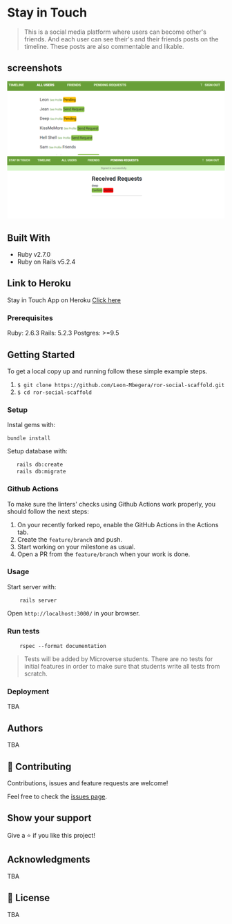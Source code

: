 # Stay in Touch

> This is a social media platform where users can become other's friends. And each user can see their's and their friends posts on the timeline. These posts are also commentable and likable.


## screenshots
<img src="app\assets\images\users.png" alt="screeshot of user">
<img src="app\assets\images\unconfirmed-requests.png" alt="screeshot of unconfirmed-request">

## Built With

- Ruby v2.7.0
- Ruby on Rails v5.2.4

## Link to Heroku

Stay in Touch App on Heroku [Click here](https://peaceful-scrubland-26804.herokuapp.com/users/sign_in)


### Prerequisites

Ruby: 2.6.3
Rails: 5.2.3
Postgres: >=9.5


## Getting Started

To get a local copy up and running follow these simple example steps.
1. `$ git clone https://github.com/Leon-Mbegera/ror-social-scaffold.git`
2. `$ cd ror-social-scaffold`

### Setup

Instal gems with:

```
bundle install
```

Setup database with:

```
   rails db:create
   rails db:migrate
```

### Github Actions

To make sure the linters' checks using Github Actions work properly, you should follow the next steps:

1. On your recently forked repo, enable the GitHub Actions in the Actions tab.
2. Create the `feature/branch` and push.
3. Start working on your milestone as usual.
4. Open a PR from the `feature/branch` when your work is done.


### Usage

Start server with:

```
    rails server
```

Open `http://localhost:3000/` in your browser.

### Run tests

```
    rspec --format documentation
```

> Tests will be added by Microverse students. There are no tests for initial features in order to make sure that students write all tests from scratch.

### Deployment

TBA

## Authors

TBA

## 🤝 Contributing

Contributions, issues and feature requests are welcome!

Feel free to check the [issues page](issues/).

## Show your support

Give a ⭐️ if you like this project!

## Acknowledgments

TBA

## 📝 License

TBA

